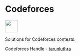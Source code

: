 # Codeforces

<img src="http://sta.codeforces.com/s/99489/images/codeforces-vs-coronavirus-65.png" height=40>


Solutions for Codeforces contests.

Codeforces Handle - <a href="http://codeforces.com/profile/tarunluthra">tarunluthra</a>

